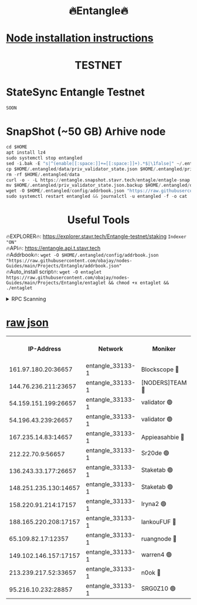 <h1 align="center"> 🔥Entangle🔥</h1>

[Node installation instructions](https://github.com/obajay/nodes-Guides/tree/main/Projects/Entangle)
=

<h1 align="center"> TESTNET</h1>

# StateSync Entangle Testnet
```python
SOON
```
# SnapShot (~50 GB) Arhive node
```python
cd $HOME
apt install lz4
sudo systemctl stop entangled
sed -i.bak -E "s|^(enable[[:space:]]+=[[:space:]]+).*$|\1false|" ~/.entangled/config/config.toml
cp $HOME/.entangled/data/priv_validator_state.json $HOME/.entangled/priv_validator_state.json.backup
rm -rf $HOME/.entangled/data
curl -o - -L https://entangle.snapshot.stavr.tech/entagle/entagle-snap.tar.lz4 | lz4 -c -d - | tar -x -C $HOME/.entangled --strip-components 2
mv $HOME/.entangled/priv_validator_state.json.backup $HOME/.entangled/data/priv_validator_state.json
wget -O $HOME/.entangled/config/addrbook.json "https://raw.githubusercontent.com/obajay/nodes-Guides/main/Projects/Entangle/addrbook.json"
sudo systemctl restart entangled && journalctl -u entangled -f -o cat
```
 <h1 align="center"> Useful Tools</h1>
 
🔥EXPLORER🔥: https://explorer.stavr.tech/Entangle-testnet/staking        `Indexer "ON"` \
🔥API🔥:      https://entangle.api.t.stavr.tech \
🔥Addrbook🔥: ```wget -O $HOME/.entangled/config/addrbook.json "https://raw.githubusercontent.com/obajay/nodes-Guides/main/Projects/Entangle/addrbook.json"``` \
🔥Auto_install script🔥:  `wget -O entaglet https://raw.githubusercontent.com/obajay/nodes-Guides/main/Projects/Entangle/entaglet && chmod +x entaglet && ./entaglet`


<details>
<summary>RPC Scanning</summary>

<h2 align="center"> We scan nodes in real time every 4 hours. And we provide the final result of RPC endpoints.
We cannot influence the operation of these nodes in any way. </h2>


```python
If Voting Power is higher than 0 --> then the Node is a validator of the network and may be subject to attack and be a potential threat to the chain.
```
```python
We marked such validators with a red symbol
```

</details>

[raw json](https://rpc-check.entangt.stavr.tech/entangt/rpc-entangt-result.json)
=


<table><tr><th>IP-Address</th><th>Network</th><th>Moniker</th><th>Latest Block Height</th><th>Earliest Block Height</th><th>Catching Up</th><th>Voting Power</th><th>Scan Time</th></tr><tr><td>161.97.180.20:36657</td><td>entangle_33133-1</td><td>Blockscope 🔴</td><td>940289</td><td>1</td><td>False</td><td>145496446037095</td><td>2023-12-05T04:57:20.095586460UTC</td></tr><tr><td>144.76.236.211:23657</td><td>entangle_33133-1</td><td>[NODERS]TEAM 🔴</td><td>940292</td><td>1</td><td>False</td><td>47049700500000000</td><td>2023-12-05T04:57:31.998309372UTC</td></tr><tr><td>54.159.151.199:26657</td><td>entangle_33133-1</td><td>validator 🟢</td><td>940293</td><td>1</td><td>False</td><td>0</td><td>2023-12-05T04:57:40.176073419UTC</td></tr><tr><td>54.196.43.239:26657</td><td>entangle_33133-1</td><td>validator 🟢</td><td>940293</td><td>1</td><td>False</td><td>0</td><td>2023-12-05T04:57:40.813156092UTC</td></tr><tr><td>167.235.14.83:14657</td><td>entangle_33133-1</td><td>Appieasahbie 🔴</td><td>940294</td><td>531401</td><td>False</td><td>44568809900999996</td><td>2023-12-05T04:57:43.460439320UTC</td></tr><tr><td>212.22.70.9:56657</td><td>entangle_33133-1</td><td>Sr20de 🟢</td><td>940289</td><td>620601</td><td>False</td><td>0</td><td>2023-12-05T04:57:19.415737933UTC</td></tr><tr><td>136.243.33.177:26657</td><td>entangle_33133-1</td><td>Staketab 🟢</td><td>940292</td><td>660001</td><td>False</td><td>0</td><td>2023-12-05T04:57:34.299010854UTC</td></tr><tr><td>148.251.235.130:14657</td><td>entangle_33133-1</td><td>Staketab 🟢</td><td>940289</td><td>660801</td><td>False</td><td>0</td><td>2023-12-05T04:57:19.695499104UTC</td></tr><tr><td>158.220.91.214:17157</td><td>entangle_33133-1</td><td>Iryna2 🟢</td><td>940293</td><td>704001</td><td>False</td><td>0</td><td>2023-12-05T04:57:41.130641947UTC</td></tr><tr><td>188.165.220.208:17157</td><td>entangle_33133-1</td><td>lankouFUF 🔴</td><td>940291</td><td>725001</td><td>False</td><td>191899900000002</td><td>2023-12-05T04:57:24.986869506UTC</td></tr><tr><td>65.109.82.17:12357</td><td>entangle_33133-1</td><td>ruangnode 🔴</td><td>940289</td><td>806001</td><td>False</td><td>163471482790726</td><td>2023-12-05T04:57:20.624946252UTC</td></tr><tr><td>149.102.146.157:17157</td><td>entangle_33133-1</td><td>warren4 🟢</td><td>940292</td><td>822001</td><td>False</td><td>0</td><td>2023-12-05T04:57:31.602328296UTC</td></tr><tr><td>213.239.217.52:33657</td><td>entangle_33133-1</td><td>n0ok 🔴</td><td>940293</td><td>840293</td><td>False</td><td>46574292273662988</td><td>2023-12-05T04:57:38.612350026UTC</td></tr><tr><td>95.216.10.232:28857</td><td>entangle_33133-1</td><td>SRG0Z10 🟢</td><td>940289</td><td>842001</td><td>False</td><td>0</td><td>2023-12-05T04:57:18.940429284UTC</td></tr></table>
